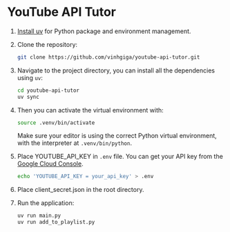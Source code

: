 # YouTube API Tutor

1. [Install uv](https://docs.astral.sh/uv/getting-started/installation/#installation-methods) for Python package and environment management.

2. Clone the repository:
    ```bash
    git clone https://github.com/vinhgiga/youtube-api-tutor.git
    ```

3. Navigate to the project directory, you can install all the dependencies using `uv`:
    ```bash
    cd youtube-api-tutor
    uv sync
    ```

4. Then you can activate the virtual environment with:

    ```bash
    source .venv/bin/activate
    ```

    Make sure your editor is using the correct Python virtual environment, with the interpreter at `.venv/bin/python`.

5. Place YOUTUBE_API_KEY in `.env` file. You can get your API key from the [Google Cloud Console](https://console.cloud.google.com/marketplace/product/google/youtube.googleapis.com).

    ```bash
    echo 'YOUTUBE_API_KEY = your_api_key' > .env
    ```

6. Place client_secret.json in the root directory.

7. Run the application:

    ```bash
    uv run main.py
    uv run add_to_playlist.py
    ```
